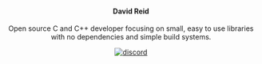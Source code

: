 <h4 align="center">David Reid</h4>

<p align="center">
    Open source C and C++ developer focusing on small, easy to use libraries with no dependencies and simple build systems.
</p>

<p align="center">
    <a href="https://discord.gg/9vpqbjU"><img src="https://img.shields.io/discord/712952679415939085?label=discord&logo=discord&style=flat-square" alt="discord"></a>
</p>
